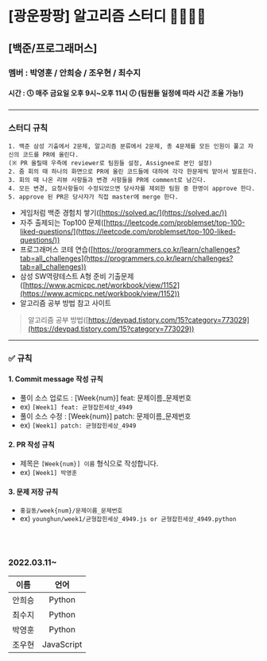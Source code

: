 # [광운팡팡] 알고리즘 스터디 👩‍💻👨‍💻
## [백준/프로그래머스]
### 멤버 : 박영훈 / 안희승 / 조우현 / 최수지
#### 시간 : 🕔 매주 금요일 오후 9시~오후 11시 🕖 (팀원들 일정에 따라 시간 조율 가능!)

---
### 스터디 규칙

    1. 백준 삼성 기출에서 2문제, 알고리즘 분류에서 2문제, 총 4문제를 모든 인원이 풀고 자신의 코드를 PR에 올린다.
    (※ PR 올릴때 우측에 reviewer로 팀원들 설정, Assignee로 본인 설정)
    2. 줌 회의 때 하나의 화면으로 PR에 올린 코드들에 대하여 각각 한문제씩 맡아서 발표한다.
    3. 회의 때 나온 리뷰 사항들과 변경 사항들을 PR에 comment로 남긴다.
    4. 모든 변경, 요청사항들이 수정되었으면 당사자를 제외한 팀원 중 한명이 approve 한다.
    5. approve 된 PR은 당사자가 직접 master에 merge 한다.

* 게임처럼 백준 경험치 쌓기([https://solved.ac/](https://solved.ac/))
* 자주 출제되는 Top100 문제([https://leetcode.com/problemset/top-100-liked-questions/](https://leetcode.com/problemset/top-100-liked-questions/))
* 프로그래머스 코테 연습([https://programmers.co.kr/learn/challenges?tab=all_challenges](https://programmers.co.kr/learn/challenges?tab=all_challenges))
* 삼성 SW역량테스트 A형 준비 기출문제([https://www.acmicpc.net/workbook/view/1152](https://www.acmicpc.net/workbook/view/1152))
* 알고리즘 공부 방법 참고 사이트
 > 알고리즘 공부 방법([https://devpad.tistory.com/15?category=773029](https://devpad.tistory.com/15?category=773029))


---
### :white_check_mark: 규칙
#### 1. Commit message 작성 규칙
- 풀이 소스 업로드 : [Week{num}] feat: 문제이름_문제번호
- ex) `[Week1] feat: 균형잡힌세상_4949`
- 풀이 소스 수정 : [Week{num}] patch: 문제이름_문제번호
- ex) `[Week1] patch: 균형잡힌세상_4949`
#### 2. PR 작성 규칙
- 제목은 `[Week{num}] 이름` 형식으로 작성합니다.
- ex) `[Week1] 박영훈`
#### 3. 문제 저장 규칙
- `홍길동/week{num}/문제이름_문제번호`
- ex) `younghun/week1/균형잡힌세상_4949.js or 균형잡힌세상_4949.python`

<br></br>

### 2022.03.11~

|이름|언어|
|:---:|:---:|
|안희승|Python|
|최수지|Python|
|박영훈|Python|
|조우현|JavaScript|
